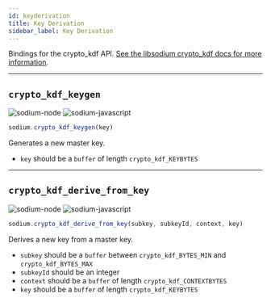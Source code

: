 ```yaml
---
id: keyderivation
title: Key Derivation
sidebar_label: Key Derivation
---
```


Bindings for the crypto_kdf API. [See the libsodium crypto_kdf docs for more information](https://download.libsodium.org/doc/key_derivation/).
***
## `crypto_kdf_keygen`
![sodium-node][node] ![sodium-javascript][js]
``` js
sodium.crypto_kdf_keygen(key)
```
Generates a new master key.
* `key` should be a `buffer` of length `crypto_kdf_KEYBYTES`

***
## `crypto_kdf_derive_from_key`
![sodium-node][node] ![sodium-javascript][js]
``` js
sodium.crypto_kdf_derive_from_key(subkey, subkeyId, context, key)
```
Derives a new key from a master key.
* `subkey` should be a `buffer` between `crypto_kdf_BYTES_MIN` and `crypto_kdf_BYTES_MAX`
* `subkeyId` should be an integer
* `context` should be a `buffer` of length `crypto_kdf_CONTEXTBYTES`
* `key` should be a `buffer` of length `crypto_kdf_KEYBYTES`


[js]: /docusaurus/img/icon_js.svg
[node]: /docusaurus/img/nodejs-icon.svg